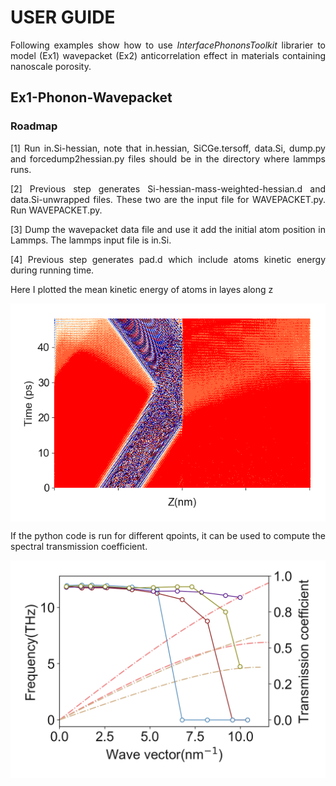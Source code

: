 # USER GUIDE

<div align="justify">
  
<p>
  
Following examples show how to use *InterfacePhononsToolkit* librarier to model (Ex1)  wavepacket (Ex2) anticorrelation effect in materials containing nanoscale porosity.
</p>

## Ex1-Phonon-Wavepacket
  
  ### Roadmap
<p>  
  [1] Run in.Si-hessian, note that in.hessian, SiCGe.tersoff, data.Si, dump.py and forcedump2hessian.py files should be in the directory where lammps runs.
  
  [2] Previous step generates Si-hessian-mass-weighted-hessian.d and data.Si-unwrapped files. These two are the input file for WAVEPACKET.py. Run WAVEPACKET.py.
  
  [3] Dump the wavepacket data file and use it add the initial atom position in Lammps. The lammps input file is in.Si.
  
  [4] Previous step generates pad.d which include atoms kinetic energy during running time.
  
  Here I plotted the mean kinetic energy of atoms in layes along z
  
  <p align="center">
<img src="../figs/KE-08.png" align="center" alt="drawing" width="700px"> 
</p>

If the python code  is run for different qpoints, it can be used to compute the spectral transmission coefficient.

<p align="center">
<img src="../figs/Transmission_si_ge.png" align="center" alt="drawing" width="700px"> 
</p>


</p>
